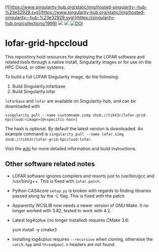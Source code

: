 [![https://www.singularity-hub.org/static/img/hosted-singularity--hub-%23e32929.svg](https://www.singularity-hub.org/static/img/hosted-singularity--hub-%23e32929.svg)](https://singularity-hub.org/collections/1999)
<img src="https://img.shields.io/github/v/release/tikk3r/lofar-grid-hpccloud?sort=semver"/>
<img src="https://img.shields.io/github/license/tikk3r/lofar-grid-hpccloud.svg?logo=github"/>
[![DOI](https://zenodo.org/badge/136925861.svg)](https://zenodo.org/badge/latestdoi/136925861)



# lofar-grid-hpccloud

This repository hold resources for deploying the LOFAR software and related tools through a native install, Singularity images or for use on the HPC Cloud, or other systems.

To build a full LOFAR Singularity image, do the following:
1) Build Singularity.lofarbase
2) Build Singularity.lofar

`lofarbase` and `lofar` are available on Singularity-hub, and can be downloaded with

    singularity pull --name customname.simg shub://tikk3r/lofar-grid-hpccloud:<image>[@<specific has>]

The hash is optional. By default the latest version is downloaded. An example command is `singularity pull --name lofar.simg shub://tikk3r/lofar-grid-hpccloud:lofar`.

Visit the  [wiki](https://github.com/tikk3r/lofar-grid-hpccloud/wiki) for more detailed information and build instructions.
 
Other software related notes
----------------------------
- LOFAR software ignores compilers and resorts just to /usr/bin/gcc and /usr/bin/g++. This is fixed with `lofar.patch`.
- Python CASAcore `setup.py` is broken with regards to finding libraries passed along by the -L flag. This is fixed with the patch.
- Apparently WCSLIB now needs a newer version of GNU Make. It no longer worked with 3.82, tested to work with 4.2.
- Latest log4cplus (no longer installed) requires CMake 3.6:

    yum install -y cmake3
    
- Installing log4cplus requires `--recursive` when cloning, otherwise the `catch.hpp` and `threadpool.h` headers are not found.

    
